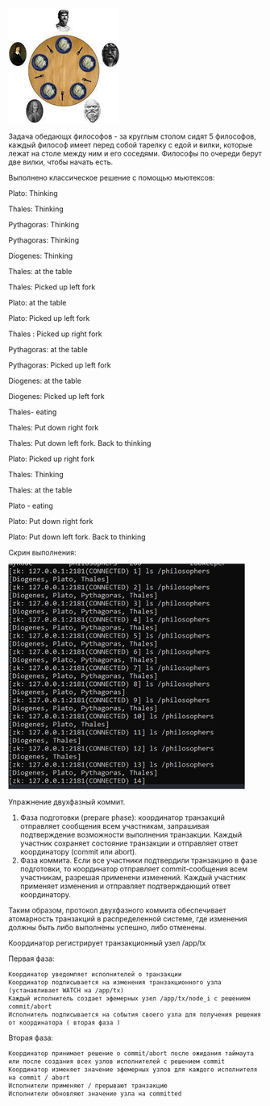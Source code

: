 ![Alt text](/screens/image-5.png)

Задача обедающх философов - за круглым столом сидят 5 философов,
каждый философ имеет перед собой тарелку с едой и вилки, которые лежат на столе между ним и его соседями. Философы по очереди берут две вилки, чтобы начать есть. 


Выполнено классическое решение с помощью мьютексов:

Plato: Thinking

Thales: Thinking

Pythagoras: Thinking

Pythagoras: Thinking

Diogenes: Thinking

Thales: at the table

Thales: Picked up left fork

Plato: at the table

Plato: Picked up left fork

Thales : Picked up right fork

Pythagoras: at the table

Pythagoras: Picked up left fork

Diogenes: at the table

Diogenes: Picked up left fork

Thales- eating

Thales: Put down right fork

Thales: Put down left fork. Back to thinking

Plato: Picked up right fork

Thales: Thinking

Thales: at the table

Plato - eating

Plato: Put down right fork

Plato: Put down left fork. Back to thinking

Скрин выполнения:

![Alt text](/screens/image-6.png)

Упражнение двухфазный коммит.
1. Фаза подготовки (prepare phase): координатор транзакций отправляет сообщения всем
участникам, запрашивая подтверждение возможности выполнения транзакции. Каждый участник сохраняет состояние транзакции и отправляет ответ координатору (commit или abort).
2. Фаза коммита. Если все участники подтвердили транзакцию в фазе подготовки, то координатор отправляет commit-сообщения всем участникам, разрешая применени изменений. Каждый участник применяет изменения и отправляет подтверждающий ответ координатору.

Таким образом, протокол двухфазного коммита обеспечивает атомарность транзакций в распределенной системе, где изменения должны быть либо выполнены успешно, либо отменены.


Координатор регистрирует транзакционный узел /app/tx

Первая фаза:

    Координатор уведомляет исполнителей о транзакции
    Координатор подписывается на изменения транзакционного узла (устанавливает WATCH на /app/tx)
    Каждый исполнитель создает эфемерных узел /app/tx/node_i с решением commit/abort
    Исполнитель подписывается на события своего узла для получения решения от координатора ( вторая фаза )

Вторая фаза:

    Координатор принимает решение о commit/abort после ожидания таймаута или после создания всех узлов исполнителей с решением commit
    Координатор изменяет значение эфемерных узлов для каждого исполнителя на commit / abort
    Исполнители применяют / прерывают транзакцию
    Исполнители обновляют значение узла на committed